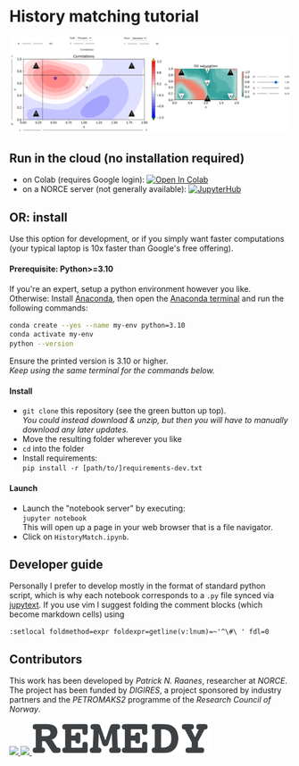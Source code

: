 # History matching tutorial

![Screenshots](./screenshots.png)

## Run in the cloud (no installation required)

- on Colab (requires Google login):
  [![Open In Colab](https://colab.research.google.com/assets/colab-badge.svg)](http://colab.research.google.com/github/patnr/HistoryMatching)
- on a NORCE server (not generally available):
  [![JupyterHub](https://img.shields.io/static/v1?label=JupyterHub&message=by%20DIGIRES&logo=jupyter&color=blue)](https://jupyterhub.fredagsmorgen.no/hub?next=%2Fuser-redirect%2Fgit-pull?repo%3Dhttps%253A%252F%252Fgithub.com%252Fpatricknraanes%252FHistoryMatching%26branch%3Dmaster)

## OR: install

Use this option for development, or if you simply want faster computations
(your typical laptop is 10x faster than Google's free offering).

#### Prerequisite: Python>=3.10

If you're an expert, setup a python environment however you like.
Otherwise:
Install [Anaconda](https://www.anaconda.com/download), then
open the [Anaconda terminal](https://docs.conda.io/projects/conda/en/latest/user-guide/getting-started.html#starting-conda)
and run the following commands:

```bash
conda create --yes --name my-env python=3.10
conda activate my-env
python --version
```

Ensure the printed version is 3.10 or higher.  
*Keep using the same terminal for the commands below.*

#### Install

- `git clone` this repository (see the green button up top).  
  *You could instead download & unzip, but then you will
  have to manually download any later updates.*
- Move the resulting folder wherever you like
- `cd` into the folder
- Install requirements:  
  `pip install -r [path/to/]requirements-dev.txt`

#### Launch

- Launch the "notebook server" by executing:  
  `jupyter notebook`  
  This will open up a page in your web browser that is a file navigator.  
- Click on `HistoryMatch.ipynb`.

## Developer guide

Personally I prefer to develop mostly in the format of standard python script,
which is why each notebook corresponds to a `.py` file synced via [jupytext](https://jupytext.readthedocs.io/en/latest/).
If you use vim I suggest folding the comment blocks (which become markdown cells) using

```vim
:setlocal foldmethod=expr foldexpr=getline(v:lnum)=~'^\#\ ' fdl=0
```

## Contributors

This work has been developed by *Patrick N. Raanes*, researcher at *NORCE*.
The project has been funded by *DIGIRES*,
a project sponsored by industry partners
and the *PETROMAKS2* programme of the *Research Council of Norway*.

<a href="http://norceresearch.no">
<img height="100" src="https://github.com/nansencenter/DAPPER/blob/master/docs/imgs/norce-logo.png">
</a>

<a href="http://digires.no">
<img src="http://digires.no/DIGIRES/digilogo%20(002).png" height="100">
</a>

<a href="https://www.data-assimilation.no/projects/remedy">
<img src="./remedy.png?raw=true" height="60">
</a>





<!-- markdownlint-configure-file
{
  "header-increment": false,
  "no-multiple-blanks": false,
  "no-inline-html": {
    "allowed_elements": [ "img", "a" ]
  },
  "code-block-style": false,
  "ul-indent": { "indent": 2 }
}
-->
